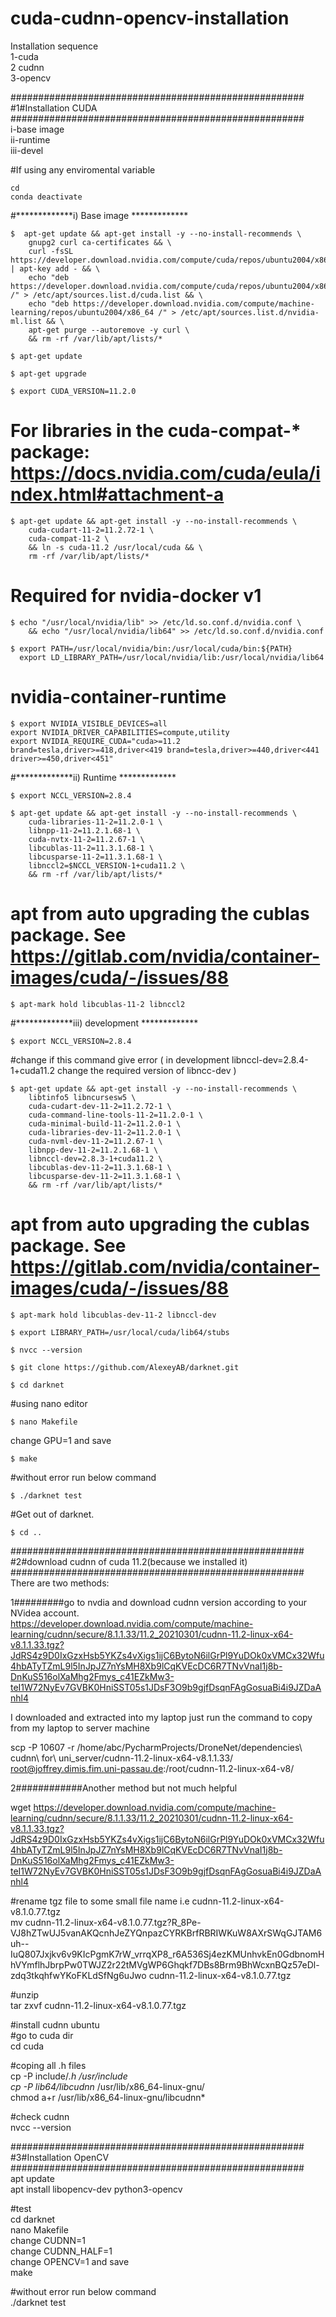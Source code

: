 # cuda-cudnn-opencv-installation

Installation sequence   
1-cuda  
2 cudnn  
3-opencv  

#####################################################  
#1#Installation CUDA  
#####################################################  
i-base image  
ii-runtime  
iii-devel  

#If using any enviromental variable   

```
cd
conda deactivate
```





#*************i) Base image *************  
```
$  apt-get update && apt-get install -y --no-install-recommends \
    gnupg2 curl ca-certificates && \
    curl -fsSL https://developer.download.nvidia.com/compute/cuda/repos/ubuntu2004/x86_64/7fa2af80.pub | apt-key add - && \
    echo "deb https://developer.download.nvidia.com/compute/cuda/repos/ubuntu2004/x86_64 /" > /etc/apt/sources.list.d/cuda.list && \
    echo "deb https://developer.download.nvidia.com/compute/machine-learning/repos/ubuntu2004/x86_64 /" > /etc/apt/sources.list.d/nvidia-ml.list && \
    apt-get purge --autoremove -y curl \
    && rm -rf /var/lib/apt/lists/*
```

```
$ apt-get update  
```

```
$ apt-get upgrade  
```

```
$ export CUDA_VERSION=11.2.0  
```
# For libraries in the cuda-compat-* package: https://docs.nvidia.com/cuda/eula/index.html#attachment-a
```
$ apt-get update && apt-get install -y --no-install-recommends \
    cuda-cudart-11-2=11.2.72-1 \
    cuda-compat-11-2 \
    && ln -s cuda-11.2 /usr/local/cuda && \
    rm -rf /var/lib/apt/lists/*
```
# Required for nvidia-docker v1
```
$ echo "/usr/local/nvidia/lib" >> /etc/ld.so.conf.d/nvidia.conf \
    && echo "/usr/local/nvidia/lib64" >> /etc/ld.so.conf.d/nvidia.conf
```

```
$ export PATH=/usr/local/nvidia/bin:/usr/local/cuda/bin:${PATH}
  export LD_LIBRARY_PATH=/usr/local/nvidia/lib:/usr/local/nvidia/lib64
```
# nvidia-container-runtime
```
$ export NVIDIA_VISIBLE_DEVICES=all
export NVIDIA_DRIVER_CAPABILITIES=compute,utility
export NVIDIA_REQUIRE_CUDA="cuda>=11.2 brand=tesla,driver>=418,driver<419 brand=tesla,driver>=440,driver<441 driver>=450,driver<451"
```
#*************ii) Runtime *************
```
$ export NCCL_VERSION=2.8.4
```
```
$ apt-get update && apt-get install -y --no-install-recommends \
    cuda-libraries-11-2=11.2.0-1 \
    libnpp-11-2=11.2.1.68-1 \
    cuda-nvtx-11-2=11.2.67-1 \
    libcublas-11-2=11.3.1.68-1 \
    libcusparse-11-2=11.3.1.68-1 \
    libnccl2=$NCCL_VERSION-1+cuda11.2 \
    && rm -rf /var/lib/apt/lists/*
```
# apt from auto upgrading the cublas package. See https://gitlab.com/nvidia/container-images/cuda/-/issues/88
```
$ apt-mark hold libcublas-11-2 libnccl2
```
#*************iii) development *************

```
$ export NCCL_VERSION=2.8.4
```
#change if this command give error ( in development libnccl-dev=2.8.4-1+cuda11.2 change the required version of libncc-dev )

```
$ apt-get update && apt-get install -y --no-install-recommends \
    libtinfo5 libncursesw5 \
    cuda-cudart-dev-11-2=11.2.72-1 \
    cuda-command-line-tools-11-2=11.2.0-1 \
    cuda-minimal-build-11-2=11.2.0-1 \
    cuda-libraries-dev-11-2=11.2.0-1 \
    cuda-nvml-dev-11-2=11.2.67-1 \
    libnpp-dev-11-2=11.2.1.68-1 \
    libnccl-dev=2.8.3-1+cuda11.2 \
    libcublas-dev-11-2=11.3.1.68-1 \
    libcusparse-dev-11-2=11.3.1.68-1 \
    && rm -rf /var/lib/apt/lists/*
```
# apt from auto upgrading the cublas package. See https://gitlab.com/nvidia/container-images/cuda/-/issues/88
```
$ apt-mark hold libcublas-dev-11-2 libnccl-dev
```
```
$ export LIBRARY_PATH=/usr/local/cuda/lib64/stubs
```
```
$ nvcc --version
```
```
$ git clone https://github.com/AlexeyAB/darknet.git
```

```
$ cd darknet
```
#using nano editor
```
$ nano Makefile
```
change GPU=1 and save
```
$ make
```
#without error run below command
```
$ ./darknet test
```
#Get out of darknet.
```
$ cd ..
```
#####################################################  
#2#download cudnn of cuda 11.2(because we installed it)  
#####################################################  
There are two methods:  

1#########go to nvdia and download cudnn version according to your NVidea account.  
https://developer.download.nvidia.com/compute/machine-learning/cudnn/secure/8.1.1.33/11.2_20210301/cudnn-11.2-linux-x64-v8.1.1.33.tgz?JdRS4z9D0IxGzxHsb5YKZs4vXigs1ijC6BytoN6ilGrPl9YuDOk0xVMCx32Wfu4hbATyTZmL9l5InJpJZ7nYsMH8Xb9lCqKVEcDC6R7TNvVnaI1j8b-DnKuS516olXaMhg2Fmys_c41EZkMw3-teI1W72NyEv7GVBK0HniSST05s1JDsF3O9b9gjfDsqnFAgGosuaBi4i9JZDaAnhl4  

I downloaded and extracted into my laptop just run the command to copy from my laptop to server machine  

scp -P 10607 -r /home/abc/PycharmProjects/DroneNet/dependencies\ cudnn\ for\ uni_server/cudnn-11.2-linux-x64-v8.1.1.33/  root@joffrey.dimis.fim.uni-passau.de:/root/cudnn-11.2-linux-x64-v8/  

2############Another method but not much helpful  

wget https://developer.download.nvidia.com/compute/machine-learning/cudnn/secure/8.1.1.33/11.2_20210301/cudnn-11.2-linux-x64-v8.1.1.33.tgz?JdRS4z9D0IxGzxHsb5YKZs4vXigs1ijC6BytoN6ilGrPl9YuDOk0xVMCx32Wfu4hbATyTZmL9l5InJpJZ7nYsMH8Xb9lCqKVEcDC6R7TNvVnaI1j8b-DnKuS516olXaMhg2Fmys_c41EZkMw3-teI1W72NyEv7GVBK0HniSST05s1JDsF3O9b9gjfDsqnFAgGosuaBi4i9JZDaAnhl4  

#rename tgz file to some small file name i.e cudnn-11.2-linux-x64-v8.1.0.77.tgz  
mv cudnn-11.2-linux-x64-v8.1.0.77.tgz?R_8Pe-VJ8hZTwUJ5vanAKQcnhJeZYQnpazCYRKBrfRBRIWKuW8AXrSWqGJTAM6uh--IuQ807Jxjkv6v9KIcPgmK7rW_vrrqXP8_r6A536Sj4ezKMUnhvkEn0GdbnomHhVYmflhJbrpPw0TWJZ2r22tMVgWP6Ghqkf7DBs8Brm9BhWcxnBQz57eDl-zdq3tkqhfwYKoFKLdSfNg6uJwo cudnn-11.2-linux-x64-v8.1.0.77.tgz  



#unzip  
tar zxvf cudnn-11.2-linux-x64-v8.1.0.77.tgz  

#install cudnn ubuntu  
#go to cuda dir   
cd cuda   

#coping all .h files  
cp -P include/*.h /usr/include  
cp -P lib64/libcudnn* /usr/lib/x86_64-linux-gnu/  
chmod a+r /usr/lib/x86_64-linux-gnu/libcudnn*  

#check cudnn  
nvcc --version  

#####################################################  
#3#Installation OpenCV  
#####################################################  
apt update  
apt install libopencv-dev python3-opencv  



#test  
cd darknet  
nano Makefile  
change CUDNN=1    
change CUDNN_HALF=1   
change OPENCV=1 and save  
make  

#without error run below command  
./darknet test  

